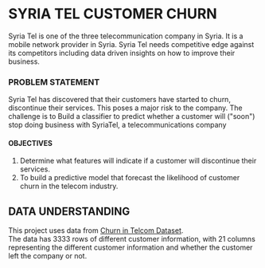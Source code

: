 # SYRIA TEL CUSTOMER CHURN

Syria Tel is one of the three telecommunication company in Syria. It is a mobile network provider in Syria. Syria Tel needs competitive edge against its competitors including data driven insights on how to improve their business. 

### PROBLEM STATEMENT
Syria Tel has discovered that their customers have started to churn, discontinue their services. This poses a major risk to the company. The challenge is to Build a classifier to predict whether a customer will ("soon") stop doing business with SyriaTel, a telecommunications company

#### OBJECTIVES
1. Determine what features will indicate if a customer will discontinue their services. 
2. To build a predictive model that forecast the likelihood of customer churn in the telecom industry.

## DATA UNDERSTANDING
This project uses data from [Churn in Telcom Dataset](https://www.kaggle.com/datasets/becksddf/churn-in-telecoms-dataset/code).   
The data has 3333 rows of different customer information, with 21  columns representing the different customer information and whether the customer left the  company or not. 